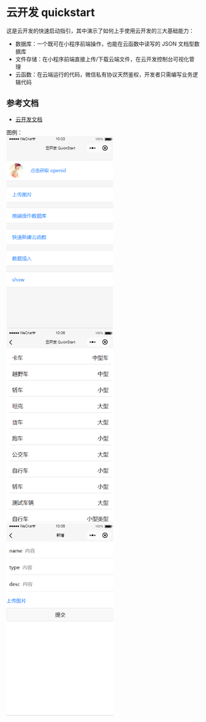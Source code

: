 # 云开发 quickstart

这是云开发的快速启动指引，其中演示了如何上手使用云开发的三大基础能力：

- 数据库：一个既可在小程序前端操作，也能在云函数中读写的 JSON 文档型数据库
- 文件存储：在小程序前端直接上传/下载云端文件，在云开发控制台可视化管理
- 云函数：在云端运行的代码，微信私有协议天然鉴权，开发者只需编写业务逻辑代码

## 参考文档

- [云开发文档](https://developers.weixin.qq.com/miniprogram/dev/wxcloud/basis/getting-started.html)


图例：<br />
<img  src="https://github.com/wanwantang0220/BaoProjectCloud/blob/master/images/clipboard.png"/> 
<img  src="https://github.com/wanwantang0220/BaoProjectCloud/blob/master/images/clipboard1.png"/> 
<img  src="https://github.com/wanwantang0220/BaoProjectCloud/blob/master/images/clipboard3.png"/> 
